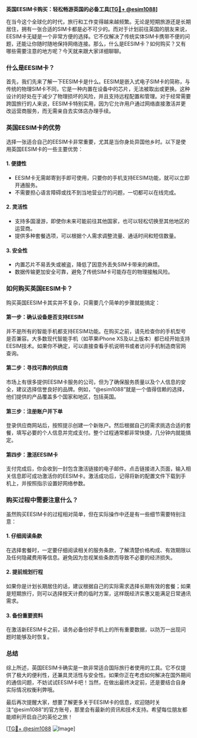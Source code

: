 **英国EESIM卡购买：轻松畅游英国的必备工具[[TG💪+ @esim1088](https://t.me/s/esim1088)]**

在当今这个全球化的时代，旅行和工作变得越来越频繁。无论是短期旅游还是长期居住，拥有一张合适的SIM卡都是必不可少的。而对于计划前往英国的朋友来说，EESIM卡无疑是一个非常方便的选择。它不仅解决了传统实体SIM卡携带不便的问题，还能让你随时随地保持网络连接。那么，什么是EESIM卡？如何购买？又有哪些需要注意的地方呢？今天就来跟大家详细聊聊。

### 什么是EESIM卡？

首先，我们先来了解一下EESIM卡是什么。EESIM是嵌入式电子SIM卡的简称，与传统的物理SIM卡不同，它是一种内置在设备中的芯片，无法被取出或更换。这种设计的好处在于减少了物理损坏的风险，并且支持远程配置和管理。对于经常需要跨国旅行的人来说，EESIM卡特别实用，因为它允许用户通过网络直接激活并更改运营商服务，而无需亲自去实体店办理手续。

### 英国EESIM卡的优势

选择一张适合自己的EESIM卡非常重要，尤其是当你身处异国他乡时。以下是使用英国EESIM卡的一些主要优势：

#### 1. **便捷性**
   - EESIM卡无需邮寄到手即可使用，只要你的手机支持EESIM功能，就可以立即开通服务。
   - 不需要担心语言障碍或找不到当地营业厅的问题，一切都可以在线完成。

#### 2. **灵活性**
   - 支持多国漫游，即使你未来可能前往其他国家，也可以轻松切换至其他地区的运营商。
   - 提供多种套餐选项，可以根据个人需求调整流量、通话时间和短信数量。

#### 3. **安全性**
   - 内置芯片不易丢失或被盗，降低了因意外丢失SIM卡带来的麻烦。
   - 数据传输更加安全可靠，避免了传统SIM卡可能存在的物理接触风险。

### 如何购买英国EESIM卡？

购买英国EESIM卡其实并不复杂，只需要几个简单的步骤就能搞定：

#### 第一步：确认设备是否支持EESIM
并不是所有的智能手机都支持EESIM功能。在购买之前，请先检查你的手机型号是否兼容。大多数现代智能手机（如苹果iPhone XS及以上版本）都已经开始支持EESIM技术。如果你不确定，可以直接查看手机说明书或者访问手机制造商官网查询。

#### 第二步：寻找可靠的供应商
市场上有很多提供EESIM卡服务的公司，但为了确保服务质量以及个人信息的安全，建议选择信誉良好的品牌。例如，“@esim1088”就是一个值得信赖的选择，他们提供的产品覆盖多个国家和地区，包括英国。

#### 第三步：注册账户并下单
登录供应商网站后，按照提示创建一个新账户。然后根据自己的需求挑选合适的套餐，填写必要的个人信息并完成支付。整个过程通常都非常快捷，几分钟内就能搞定。

#### 第四步：激活EESIM卡
支付完成后，你会收到一封包含激活链接的电子邮件。点击链接进入页面，输入相关信息即可成功激活你的EESIM卡。激活成功后，记得将新的配置文件下载到手机上，并按照指示设置好网络参数。

### 购买过程中需要注意什么？

虽然购买EESIM卡的过程相对简单，但在实际操作中还是有一些细节需要特别注意：

#### 1. **仔细阅读条款**
   在选择套餐时，一定要仔细阅读相关的服务条款，了解清楚价格构成、有效期限以及任何隐藏费用等信息。避免因为忽视某些条款而导致不必要的经济损失。

#### 2. **提前规划行程**
   如果你是计划长期居住的话，建议根据自己的实际需求选择长期有效的套餐；如果是短期旅行，则可以选择按天计费的临时方案，这样既经济实惠又能满足日常通讯需求。

#### 3. **备份重要资料**
   在激活新EESIM卡之前，请务必备份好手机上的所有重要数据，以防万一出现问题时能够及时恢复。

### 总结

综上所述，英国EESIM卡确实是一款非常适合国际旅行者使用的工具。它不仅提供了极大的便利性，还兼具灵活性与安全性。如果你正在考虑如何解决在国外期间的通信问题，不妨试试EESIM卡吧！当然，在做出最终决定前，还是要结合自身实际情况权衡利弊哦。

最后再次提醒大家，想要了解更多关于EESIM卡的信息，欢迎随时关注“@esim1088”的官方账号，那里会有最新的资讯和技术支持。希望每位朋友都能顺利开启自己的英伦之旅！

[[TG💪+ @esim1088](https://t.me/s/esim1088) ![Image](https://i.postimg.cc/4NQfJmqS/Snipaste-2025-05-13-00-14-12.png)]